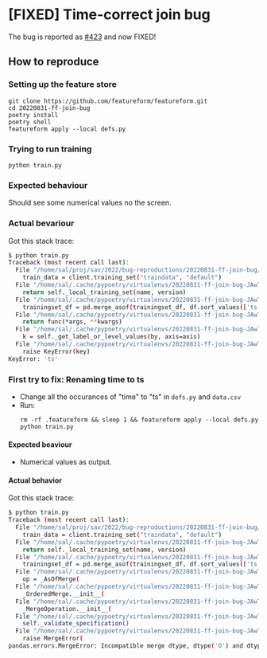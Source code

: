 # [FIXED] Time-correct join bug

The bug is reported as [#423](https://github.com/featureform/featureform/issues/423) and now FIXED!

## How to reproduce

### Setting up the feature store

```
git clone https://github.com/featureform/featureform.git
cd 20220831-ff-join-bug
poetry install
poetry shell
featureform apply --local defs.py
```

### Trying to run training

```
python train.py
```

### Expected behaviour

Should see some numerical values no the screen.

### Actual bevariour

Got this stack trace:

```bash
$ python train.py 
Traceback (most recent call last):
  File "/home/sal/proj/sav/2022/bug-reproductions/20220831-ff-join-bug/train.py", line 5, in <module>
    train_data = client.training_set("traindata", "default")
  File "/home/sal/.cache/pypoetry/virtualenvs/20220831-ff-join-bug-JAwT4QYU-py3.9/lib/python3.9/site-packages/featureform/serving.py", line 49, in training_set
    return self._local_training_set(name, version)
  File "/home/sal/.cache/pypoetry/virtualenvs/20220831-ff-join-bug-JAwT4QYU-py3.9/lib/python3.9/site-packages/featureform/serving.py", line 112, in _local_training_set
    trainingset_df = pd.merge_asof(trainingset_df, df.sort_values(['ts']), direction='backward',
  File "/home/sal/.cache/pypoetry/virtualenvs/20220831-ff-join-bug-JAwT4QYU-py3.9/lib/python3.9/site-packages/pandas/util/_decorators.py", line 311, in wrapper
    return func(*args, **kwargs)
  File "/home/sal/.cache/pypoetry/virtualenvs/20220831-ff-join-bug-JAwT4QYU-py3.9/lib/python3.9/site-packages/pandas/core/frame.py", line 6259, in sort_values
    k = self._get_label_or_level_values(by, axis=axis)
  File "/home/sal/.cache/pypoetry/virtualenvs/20220831-ff-join-bug-JAwT4QYU-py3.9/lib/python3.9/site-packages/pandas/core/generic.py", line 1779, in _get_label_or_level_values
    raise KeyError(key)
KeyError: 'ts'
```

### First try to fix: Renaming time to ts

- Change all the occurances of "time" to "ts" in `defs.py` and `data.csv`
- Run:
  ```
  rm -rf .featureform && sleep 1 && featureform apply --local defs.py
  python train.py
  ```
  
#### Expected beaviour

- Numerical values as output.

#### Actual behavior

Got this stack trace:

```bash
$ python train.py 
Traceback (most recent call last):
  File "/home/sal/proj/sav/2022/bug-reproductions/20220831-ff-join-bug/train.py", line 5, in <module>
    train_data = client.training_set("traindata", "default")
  File "/home/sal/.cache/pypoetry/virtualenvs/20220831-ff-join-bug-JAwT4QYU-py3.9/lib/python3.9/site-packages/featureform/serving.py", line 49, in training_set
    return self._local_training_set(name, version)
  File "/home/sal/.cache/pypoetry/virtualenvs/20220831-ff-join-bug-JAwT4QYU-py3.9/lib/python3.9/site-packages/featureform/serving.py", line 112, in _local_training_set
    trainingset_df = pd.merge_asof(trainingset_df, df.sort_values(['ts']), direction='backward',
  File "/home/sal/.cache/pypoetry/virtualenvs/20220831-ff-join-bug-JAwT4QYU-py3.9/lib/python3.9/site-packages/pandas/core/reshape/merge.py", line 580, in merge_asof
    op = _AsOfMerge(
  File "/home/sal/.cache/pypoetry/virtualenvs/20220831-ff-join-bug-JAwT4QYU-py3.9/lib/python3.9/site-packages/pandas/core/reshape/merge.py", line 1740, in __init__
    _OrderedMerge.__init__(
  File "/home/sal/.cache/pypoetry/virtualenvs/20220831-ff-join-bug-JAwT4QYU-py3.9/lib/python3.9/site-packages/pandas/core/reshape/merge.py", line 1623, in __init__
    _MergeOperation.__init__(
  File "/home/sal/.cache/pypoetry/virtualenvs/20220831-ff-join-bug-JAwT4QYU-py3.9/lib/python3.9/site-packages/pandas/core/reshape/merge.py", line 681, in __init__
    self._validate_specification()
  File "/home/sal/.cache/pypoetry/virtualenvs/20220831-ff-join-bug-JAwT4QYU-py3.9/lib/python3.9/site-packages/pandas/core/reshape/merge.py", line 1809, in _validate_specification
    raise MergeError(
pandas.errors.MergeError: Incompatible merge dtype, dtype('O') and dtype('O'), both sides must have numeric dtype
```
